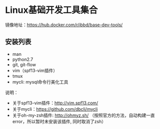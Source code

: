 # Linux基础开发工具集合

镜像地址：https://hub.docker.com/r/ibbd/base-dev-tools/

## 安装列表

- man
- python2.7
- git, git-flow
- vim（spf13-vim插件）
- tmux 
- mycli: mysql命令行美化工具

说明：

- 关于spf13-vim插件：http://vim.spf13.com/ 
- 关于mycli：https://github.com/dbcli/mycli 
- 关于oh-my-zsh插件: http://ohmyz.sh/ （按照官方的方法，自动构建一直error，所以暂时未安装该插件, 同时取消了zsh）


